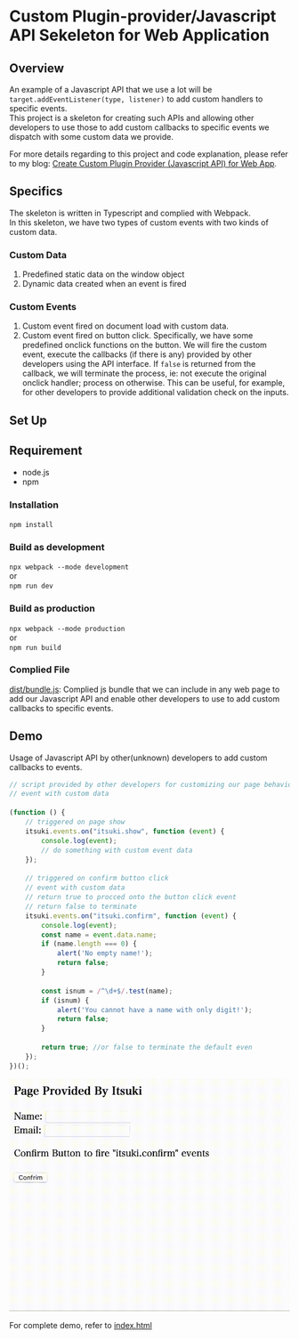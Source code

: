 # Custom Plugin-provider/Javascript API Sekeleton for Web Application

## Overview
An example of a Javascript API that we use a lot will be `target.addEventListener(type, listener)` to add custom handlers to specific events.
<br>
This project is a skeleton for creating such APIs and allowing other developers to use those to add custom callbacks to specific events we dispatch with some custom data we provide.

For more details regarding to this project and code explanation, please refer to my blog: [Create Custom Plugin Provider (Javascript API) for Web App]().


## Specifics
The skeleton is written in Typescript and complied with Webpack.<br>
In this skeleton, we have two types of custom events with two kinds of custom data.

### Custom Data
1. Predefined static data on the window object
2. Dynamic data created when an event is fired

### Custom Events
1. Custom event fired on document load with custom data.
2. Custom event fired on button click. Specifically, we have some predefined onclick functions on the button. We will fire the custom event, execute the callbacks (if there is any) provided by other developers using the API interface. If `false` is returned from the callback, we will terminate the process, ie: not execute the original onclick handler; process on otherwise. This can be useful, for example, for other developers to provide additional validation check on the inputs.


## Set Up
## Requirement
- node.js
- npm

### Installation
`npm install`


### Build as development
`npx webpack --mode development` <br>
or <br>
`npm run dev`

### Build as production
`npx webpack --mode production` <br>
or <br>
`npm run build`

### Complied File
[dist/bundle.js](./dist/bundle.js): Complied js bundle that we can include in any web page to add our Javascript API and enable other developers to use to add custom callbacks to specific events.



## Demo
Usage of Javascript API by other(unknown) developers to add custom callbacks to events.
```Javascript
// script provided by other developers for customizing our page behavior with the Javascript API We provide
// event with custom data

(function () {
    // triggered on page show
    itsuki.events.on("itsuki.show", function (event) {
        console.log(event);
        // do something with custom event data
    });

    // triggered on confirm button click
    // event with custom data
    // return true to procced onto the button click event
    // return false to terminate
    itsuki.events.on("itsuki.confirm", function (event) {
        console.log(event);
        const name = event.data.name;
        if (name.length === 0) {
            alert('No empty name!');
            return false;
        }

        const isnum = /^\d+$/.test(name);
        if (isnum) {
            alert('You cannot have a name with only digit!');
            return false;
        }

        return true; //or false to terminate the default even
    });
})();
```
![](./demo.gif)

For complete demo, refer to [index.html](./dist/index.html)
